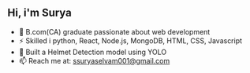 ## Hi, i'm Surya


- 🔭 B.com(CA) graduate passionate about web development
- ⚡ Skilled i python, React, Node.js, MongoDB, HTML, CSS, Javascript
- 💬 Built a Helmet Detection model using YOLO
- 📫 Reach me at:  ssuryaselvam001@gmail.com


